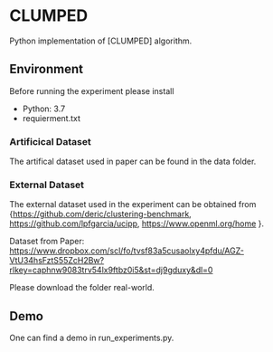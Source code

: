 # CLUMPED

 Python implementation of [CLUMPED] algorithm. 


## Environment

Before running the experiment please install 
- Python: 3.7
-   requierment.txt

### Artificical Dataset
The artifical dataset used in paper can be found in the  data folder.


### External  Dataset
The external dataset used in the experiment can be obtained from {https://github.com/deric/clustering-benchmark,
https://github.com/lpfgarcia/ucipp, https://www.openml.org/home }.

Dataset from Paper: https://www.dropbox.com/scl/fo/tvsf83a5cusaolxy4pfdu/AGZ-VtU34hsFztS55ZcH2Bw?rlkey=caphnw9083trv54lx9ftbz0i5&st=dj9gduxy&dl=0

Please download the folder real-world. 

## Demo

One can find a demo in run_experiments.py.

